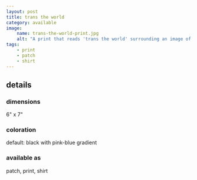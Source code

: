 ```yaml
---
layout: post
title: trans the world
category: available
image: 
    name: trans-the-world-print.jpg
    alt: "A print that reads 'trans the world' surrounding an image of a globe and a trans symbol. It's in a ping-to-blue gradient."
tags:
    - print
    - patch
    - shirt
---
```


## details

### dimensions

6" x 7"

### coloration

default: black with pink-blue gradient

### available as

patch, print, shirt